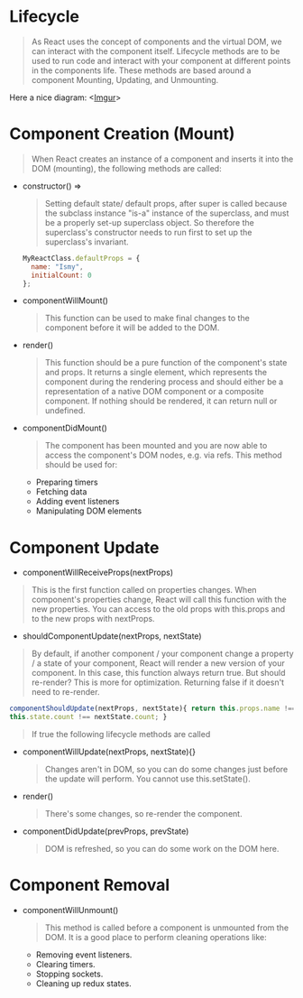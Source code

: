 # Lifecycle

<!-- (https://media.giphy.com/media/3oEjI0zBPtJFnfLCRW/giphy.gif) -->

> As React uses the concept of components and the virtual DOM, we can interact with the component itself. Lifecycle methods are to be used to run code and interact with your component at different points in the components life. These methods are based around a component Mounting, Updating, and Unmounting.

Here a nice diagram: <[Imgur](https://i.imgur.com/KGqOm2V.jpg)>

# Component Creation (Mount)

> When React creates an instance of a component and inserts it into the DOM (mounting), the following methods are called:

* constructor() =>

  > Setting default state/ default props, after super is called because the subclass instance "is-a" instance of the superclass, and must be a properly set-up superclass object. So therefore the superclass's constructor needs to run first to set up the superclass's invariant.

  ```javascript
  MyReactClass.defaultProps = {
    name: "Ismy",
    initialCount: 0
  };
  ```

* componentWillMount()

  > This function can be used to make final changes to the component before it will be added to the DOM.

* render()

  > This function should be a pure function of the component's state and props. It returns a single element, which represents the component during the rendering process and should either be a representation of a native DOM component or a composite component. If nothing should be rendered, it can return null or undefined.

* componentDidMount()

  > The component has been mounted and you are now able to access the component's DOM nodes, e.g. via refs. This method should be used for:

  * Preparing timers
  * Fetching data
  * Adding event listeners
  * Manipulating DOM elements

# Component Update

* componentWillReceiveProps(nextProps)

> This is the first function called on properties changes. When component's properties change, React will call this function with the new properties. You can access to the old props with this.props and to the new props with nextProps.

* shouldComponentUpdate(nextProps, nextState)

> By default, if another component / your component change a property / a state of your component, React will render a new version of your component. In this case, this function always return true. But should re-render? This is more for optimization. Returning false if it doesn't need to re-render.

```javascript
componentShouldUpdate(nextProps, nextState){ return this.props.name !== nextProps.name ||
this.state.count !== nextState.count; }
```

> If true the following lifecycle methods are called

* componentWillUpdate(nextProps, nextState){}

  > Changes aren't in DOM, so you can do some changes just before the update will perform. You cannot use this.setState().

* render()

  > There's some changes, so re-render the component.

* componentDidUpdate(prevProps, prevState)

  > DOM is refreshed, so you can do some work on the DOM here.

# Component Removal

* componentWillUnmount()

  > This method is called before a component is unmounted from the DOM. It is a good place to perform cleaning operations like:

  * Removing event listeners.
  * Clearing timers.
  * Stopping sockets.
  * Cleaning up redux states.
